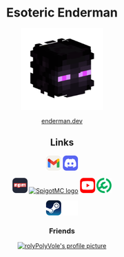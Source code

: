 <h1 align="center">Esoteric Enderman</h1>

<p align="center"><a href="https://www.github.com/esotericenderman"><img alt="My profile picture" src="./assets/images/profile.png" width="190" height="190"></a></p>

<p align="center"><a href="https://enderman.dev">enderman.dev</a></p>

<h2 align="center">Links</h2>

<p align="center">
    <a href="https://www.gmail.com/"><img src="./assets/images/icons/email.svg" alt="Email logo" width="35"></a>
    <a href="https://discord.com/users/500690028960284672"><img src="./assets/images/icons/discord.svg" width="35" alt="Discord logo"></a>
</p>

<p align="center">
    <a href="https://www.npmjs.com/~esotericenderman"><img src="./assets/images/icons/npm.svg" alt="npm logo" width="35" /></a>
    <a href="https://www.spigotmc.org/members/esotericenderman.2123396/"><img src="https://static.spigotmc.org/img/spigot.png" alt="SpigotMC logo" width="35" /></a>
    <a href="https://www.youtube.com/@esotericenderman"><img src="./assets/images/icons/youtube.svg" alt="YouTube logo" width="35" /></a>
    <a href="https://modrinth.com/user/esotericenderman"><img src="./assets/images/icons/modrinth.svg" width="35" /></a>
<p>

<p align="center">
    <a href="https://steamcommunity.com/id/esotericenderman/"><img src="./assets/images/icons/steam.svg" alt="Steam logo" width="35" /></a>
    <a href="https://namemc.com/profile/esotericenderman.1"><img src="./assets/images/icons/namemc.svg" alt="NameMC logo" width="35" /></a>
</p>

<h3 align="center">Friends</h3>

<p align="center">
    <a href="https://github.com/rolyPolyVole">
        <img src="https://github.com/rolyPolyVole.png" width="45" height="45" alt="rolyPolyVole's profile picture" />
    </a>
</p>
